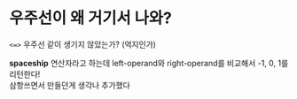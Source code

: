 # 우주선이 왜 거기서 나와?

`<=>` 우주선 같이 생기지 않았는가? (억지인가)

**spaceship** 연산자라고 하는데 left-operand와 right-operand를 비교해서 -1, 0, 1를 리턴한다!  
삼항쓰면서 만들던게 생각나 추가했다